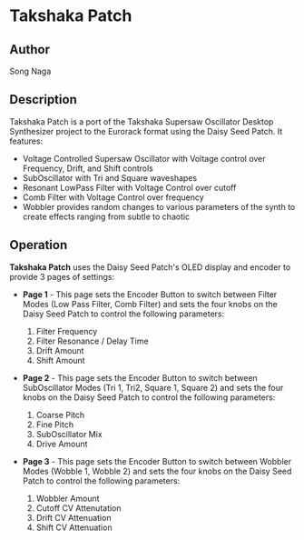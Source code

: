 # Takshaka Patch

## Author

Song Naga

## Description

Takshaka Patch is a port of the Takshaka Supersaw Oscillator Desktop Synthesizer project to the Eurorack format using the Daisy Seed Patch.  It features:  

- Voltage Controlled Supersaw Oscillator with Voltage control over Frequency, Drift, and Shift controls
- SubOscillator with Tri and Square waveshapes
- Resonant LowPass Filter with Voltage Control over cutoff
- Comb Filter with Voltage Control over frequency
- Wobbler provides random changes to various parameters of the synth to create effects ranging from subtle to chaotic

## Operation  

**Takshaka Patch** uses the Daisy Seed Patch's OLED display and encoder to provide 3 pages of settings:  

- **Page 1** - This page sets the Encoder Button to switch between Filter Modes (Low Pass Filter, Comb Filter) and sets the four knobs on the Daisy Seed Patch to control the following parameters:
  1. Filter Frequency
  2. Filter Resonance / Delay Time
  3. Drift Amount
  4. Shift Amount
    
- **Page 2** - This page sets the Encoder Button to switch between SubOscillator Modes (Tri 1, Tri2, Square 1, Square 2) and sets the four knobs on the Daisy Seed Patch to control the following parameters:
  1. Coarse Pitch
  2. Fine Pitch
  3. SubOscillator Mix
  4. Drive Amount
    
- **Page 3** - This page sets the Encoder Button to switch between Wobbler Modes (Wobble 1, Wobble 2) and sets the four knobs on the Daisy Seed Patch to control the following parameters:
  1. Wobbler Amount
  2. Cutoff CV Attenutation
  3. Drift CV Attenuation
  4. Shift CV Attenuation
